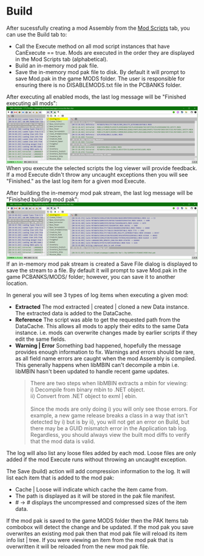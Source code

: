 # Build
After sucessfully creating a mod Assembly from the [Mod Scripts](../ScriptMod/ScriptMod.md) tab, you can use the Build tab to:
- Call the Execute method on all mod script instances that have CanExecute == true.
  Mods are executed in the order they are displayed in the Mod Scripts tab (alphabetical).
- Build an in-memory mod pak file.
- Save the in-memory mod pak file to disk.
  By default it will prompt to save Mod.pak in the game MODS folder.
  The user is responsible for ensuring there is no DISABLEMODS.txt file in the PCBANKS folder.

After executing all enabled mods, the last log message will be "Finished executing all mods":
![](Build1.png)
When you execute the selected scripts the log viewer will provide feedback.
If a mod Execute didn't throw any uncaught exceptions then you will see "Finished." as the last log item for a given mod Execute.

After building the in-memory mod pak stream, the last log message will be "Finished building mod pak":
![](Build2.png)
If an in-memory mod pak stream is created a Save File dialog is displayed to save the stream to a file.
By default it will prompt to save Mod.pak in the game PCBANKS/MODS/ folder; however, you can save it to another location.


In general you will see 3 types of log items when executing a given mod:
- **Extracted**  The mod extracted | created | cloned a new Data instance.
  The extracted data is added to the DataCache.
- **Reference**  The script was able to get the requested path from the DataCache.
  This allows all mods to apply their edits to the same Data instance.
  i.e. mods can overwrite changes made by earlier scripts if they edit the same fields.
- **Warning | Error**  Something bad happened, hopefully the message provides enough information to fix.
  Warnings and errors should be rare, as all field name errors are caught when the mod Assembly is compiled.
  This generally happens when libMBIN can't decompile a mbin i.e. libMBIN hasn't been updated to handle recent game updates.
  > There are two steps when libMBIN extracts a mbin for viewing:</br>
  > i) Decompile from binary mbin to .NET object.</br>
  > ii) Convert from .NET object to exml | ebin.</br></br>
  > Since the mods are only doing i) you will only see those errors.
  > For example, a new game release breaks a class in a way that isn't detected by i) but is by ii),
  > you will not get an error on Build, but there may be a GUID mismatch error in the Application tab log.
  > Regardless, you should always view the built mod diffs to verify that the mod data is valid.

The log will also list any loose files added by each mod.  Loose files are only added if the mod Execute runs without throwing an uncaught exception.

The Save (build) action will add compression information to the log.
It will list each item that is added to the mod pak:
- Cache | Loose will indicate which cache the item came from.
- The path is displayed as it will be stored in the pak file manifest.
- \# -> \# displays the uncompressed and compressed sizes of the item data.

If the mod pak is saved to the game MODS folder then the PAK Items tab combobox will detect the change and be updated.
If the mod pak you save overwrites an existing mod pak then that mod pak file will reload its item info list | tree.
If you were viewing an item from the mod pak that is overwritten it will be reloaded from the new mod pak file.

</br>
